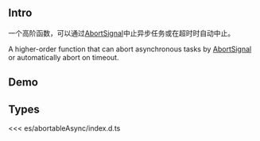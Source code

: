 ## Intro

一个高阶函数，可以通过[AbortSignal](https://developer.mozilla.org/en-US/docs/Web/API/AbortSignal)中止异步任务或在超时时自动中止。

A higher-order function that can abort asynchronous tasks by [AbortSignal](https://developer.mozilla.org/en-US/docs/Web/API/AbortSignal) or automatically abort on timeout.

## Demo

<demo src="./demo.vue" iframe iframeHeight="178" />

## Types

<<< es/abortableAsync/index.d.ts
